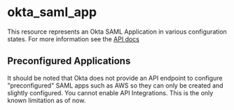 # okta_saml_app

This resource represents an Okta SAML Application in various configuration states. For more information see the [API docs](https://developer.okta.com/docs/api/resources/apps#add-custom-saml-application)

## Preconfigured Applications

It should be noted that Okta does not provide an API endpoint to configure "preconfigured" SAML apps such as AWS so they can only be created and slightly configured. You cannot enable API Integrations. This is the only known limitation as of now.
